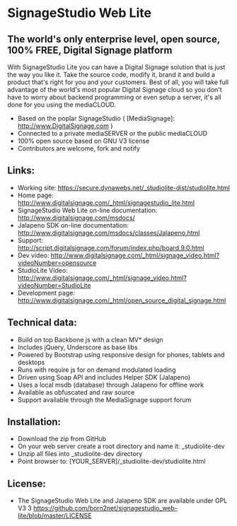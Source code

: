 SignageStudio Web Lite
======================

The world's only enterprise level, open source, 100% FREE, Digital Signage platform
------------------------------------------------------------------------

With SignageStudio Lite you can have a Digital Signage solution that is just the way you like it. Take the source code, modify it, brand it and build a product that's right for you and your customers.
Best of all, you will take full advantage of the world's most popular Digital Signage cloud so you don't have to worry about backend programming or even setup a server, it's all done for you using the mediaCLOUD.

 - Based on the poplar SignageStudio ( [MediaSignage]: http://www.DigitalSignage.com )
 - Connected to a private mediaSERVER or the public mediaCLOUD
 - 100% open source based on GNU V3 license
 - Contributors are welcome, fork and notify

Links:
------------------------------------------------------------------------
- Working site: https://secure.dynawebs.net/_studiolite-dist/studiolite.html
- Home page: http://www.digitalsignage.com/_html/signagestudio_lite.html
- SignageStudio Web Lite on-line documentation: http://www.digitalsignage.com/msdocs/
- Jalapeno SDK on-line documentation: http://www.digitalsignage.com/msdocs/classes/Jalapeno.html
- Support: http://script.digitalsignage.com/forum/index.php/board,9.0.html
- Dev video: http://www.digitalsignage.com/_html/signage_video.html?videoNumber=opensource
- StudioLite Video: http://www.digitalsignage.com/_html/signage_video.html?videoNumber=StudioLite
- Development page: http://www.digitalsignage.com/_html/open_source_digital_signage.html


Technical data:
------------------------------------------------------------------------
- Build on top Backbone js with a clean MV* design
- Includes jQuery, Underscore as base libs
- Powered by Bootstrap using responsive design for phones, tablets and desktops
- Runs with require js for on demand modulated loading
- Driven using Soap API and includes Helper SDK (Jalapeno)
- Uses a local msdb (database) through Jalapeno for offline work
- Available as obfuscated and raw source
- Support available through the MediaSignage support forum

Installation:
------------------------------------------------------------------------
- Download the zip from GitHub
- On your web server create a root directory and name it: _studiolite-dev
- Unzip all files into _studiolite-dev directory
- Point browser to: [YOUR_SERVER]/_studiolite-dev/studiolite.html

License:
------------------------------------------------------------------------
- The SignageStudio Web Lite and Jalapeno SDK are available under GPL V3 3 https://github.com/born2net/signagestudio_web-lite/blob/master/LICENSE


